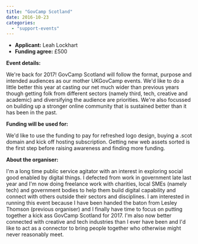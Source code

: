 ```yaml
---
title: "GovCamp Scotland"
date: 2016-10-23
categories: 
  - "support-events"
---
```


- **Applicant:** Leah Lockhart
- **Funding agree:** £500

**Event details:**

We're back for 2017! GovCamp Scotland will follow the format, purpose and intended audiences as our mother UKGovCamp events. We'd like to do a little better this year at casting our net much wider than previous years though getting folk from different sectors (namely third, tech, creative and academic) and diversifying the audience are priorities. We're also focussed on building up a stronger online community that is sustained better than it has been in the past.

**Funding will be used for:** 

We'd like to use the funding to pay for refreshed logo design, buying a .scot domain and kick off hosting subscription. Getting new web assets sorted is the first step before raising awareness and finding more funding.

**About the organiser:** 

I'm a long time public service agitator with an interest in exploring social good enabled by digital things. I defected from work in government late last year and I'm now doing freelance work with charities, local SMEs (namely tech) and government bodies to help them build digital capability and connect with others outside their sectors and disciplines. I am interested in running this event because I have been handed the baton from Lesley Thomson (previous organiser) and I finally have time to focus on putting together a kick ass GovCamp Scotland for 2017. I'm also now better connected with creative and tech industries than I ever have been and I'd like to act as a connector to bring people together who otherwise might never reasonably meet.
